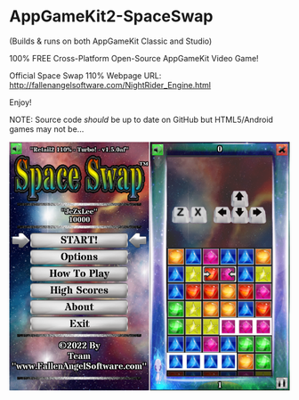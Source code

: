 # AppGameKit2-SpaceSwap
(Builds & runs on both AppGameKit Classic and Studio)

100% FREE Cross-Platform Open-Source AppGameKit Video Game!

Official Space Swap 110% Webpage URL:
http://fallenangelsoftware.com/NightRider_Engine.html

Enjoy!

NOTE: Source code *should* be up to date on GitHub but HTML5/Android games may not be...

![Space Swap Image](SS-Promo_2022-04-30.png)
